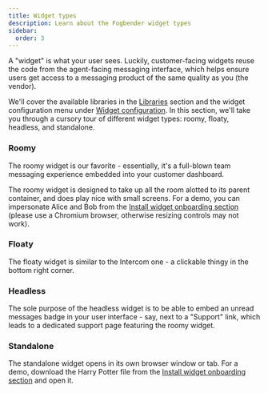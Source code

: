 ```yaml
---
title: Widget types
description: Learn about the Fogbender widget types
sidebar:
  order: 3
---
```


A "widget" is what your user sees. Luckily, customer-facing widgets reuse the code from the agent-facing messaging interface, which helps ensure users get access to a messaging product of the same quality as you (the vendor).

We'll cover the available libraries in the [Libraries](/docs/libraries/overview) section and the widget configuration menu under [Widget configuration](/docs/widget-configuration/overview). In this section, we'll take you through a cursory tour of different widget types: roomy, floaty, headless, and standalone.

### Roomy

The roomy widget is our favorite - essentially, it's a full-blown team messaging experience embedded into your customer dashboard.

The roomy widget is designed to take up all the room alotted to its parent container, and does play nice with small screens. For a demo, you can impersonate Alice and Bob from the [Install widget onboarding section](http://localhost:3100/admin/-/onboarding/widget) (please use a Chromium browser, otherwise resizing controls may not work).

### Floaty

The floaty widget is similar to the Intercom one - a clickable thingy in the bottom right corner.

### Headless

The sole purpose of the headless widget is to be able to embed an unread messages badge in your user interface - say, next to a "Support" link, which leads to a dedicated support page featuring the roomy widget.

### Standalone

The standalone widget opens in its own browser window or tab. For a demo, download the Harry Potter file from the [Install widget onboarding section](http://localhost:3100/admin/-/onboarding/widget) and open it.
